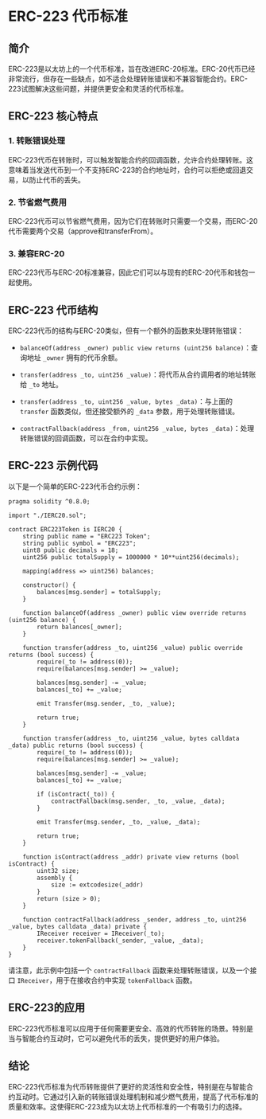 ﻿
# ERC-223 代币标准

## 简介

ERC-223是以太坊上的一个代币标准，旨在改进ERC-20标准。ERC-20代币已经非常流行，但存在一些缺点，如不适合处理转账错误和不兼容智能合约。ERC-223试图解决这些问题，并提供更安全和灵活的代币标准。

## ERC-223 核心特点

### 1. 转账错误处理

ERC-223代币在转账时，可以触发智能合约的回调函数，允许合约处理转账。这意味着当发送代币到一个不支持ERC-223的合约地址时，合约可以拒绝或回退交易，以防止代币的丢失。

### 2. 节省燃气费用

ERC-223代币可以节省燃气费用，因为它们在转账时只需要一个交易，而ERC-20代币需要两个交易（approve和transferFrom）。

### 3. 兼容ERC-20

ERC-223代币与ERC-20标准兼容，因此它们可以与现有的ERC-20代币和钱包一起使用。

## ERC-223 代币结构

ERC-223代币的结构与ERC-20类似，但有一个额外的函数来处理转账错误：

- `balanceOf(address _owner) public view returns (uint256 balance)`：查询地址 `_owner` 拥有的代币余额。

- `transfer(address _to, uint256 _value)`：将代币从合约调用者的地址转账给 `_to` 地址。

- `transfer(address _to, uint256 _value, bytes _data)`：与上面的 `transfer` 函数类似，但还接受额外的 `_data` 参数，用于处理转账错误。

- `contractFallback(address _from, uint256 _value, bytes _data)`：处理转账错误的回调函数，可以在合约中实现。

## ERC-223 示例代码

以下是一个简单的ERC-223代币合约示例：

```solidity
pragma solidity ^0.8.0;

import "./IERC20.sol";

contract ERC223Token is IERC20 {
    string public name = "ERC223 Token";
    string public symbol = "ERC223";
    uint8 public decimals = 18;
    uint256 public totalSupply = 1000000 * 10**uint256(decimals);

    mapping(address => uint256) balances;

    constructor() {
        balances[msg.sender] = totalSupply;
    }

    function balanceOf(address _owner) public view override returns (uint256 balance) {
        return balances[_owner];
    }

    function transfer(address _to, uint256 _value) public override returns (bool success) {
        require(_to != address(0));
        require(balances[msg.sender] >= _value);

        balances[msg.sender] -= _value;
        balances[_to] += _value;

        emit Transfer(msg.sender, _to, _value);

        return true;
    }

    function transfer(address _to, uint256 _value, bytes calldata _data) public returns (bool success) {
        require(_to != address(0));
        require(balances[msg.sender] >= _value);

        balances[msg.sender] -= _value;
        balances[_to] += _value;

        if (isContract(_to)) {
            contractFallback(msg.sender, _to, _value, _data);
        }

        emit Transfer(msg.sender, _to, _value, _data);

        return true;
    }

    function isContract(address _addr) private view returns (bool isContract) {
        uint32 size;
        assembly {
            size := extcodesize(_addr)
        }
        return (size > 0);
    }

    function contractFallback(address _sender, address _to, uint256 _value, bytes calldata _data) private {
        IReceiver receiver = IReceiver(_to);
        receiver.tokenFallback(_sender, _value, _data);
    }
}
```

请注意，此示例中包括一个 `contractFallback` 函数来处理转账错误，以及一个接口 `IReceiver`，用于在接收合约中实现 `tokenFallback` 函数。

## ERC-223的应用

ERC-223代币标准可以应用于任何需要更安全、高效的代币转账的场景。特别是当与智能合约互动时，它可以避免代币的丢失，提供更好的用户体验。

## 结论

ERC-223代币标准为代币转账提供了更好的灵活性和安全性，特别是在与智能合约互动时。它通过引入新的转账错误处理机制和减少燃气费用，提高了代币标准的质量和效率。这使得ERC-223成为以太坊上代币标准的一个有吸引力的选择。
